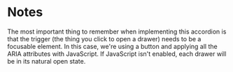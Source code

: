 Notes
==========

The most important thing to remember when implementing this accordion is that the trigger (the thing you click to open a drawer) needs to be a focusable element. In this case, we're using a button and applying all the ARIA attributes with JavaScript. If JavaScript isn't enabled, each drawer will be in its natural open state.